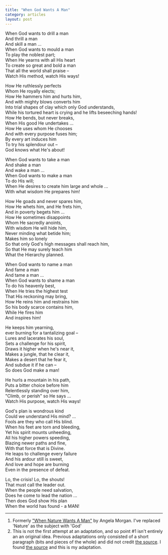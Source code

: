 ```yaml
---
title: "When God Wants A Man"
category: articles
layout: post
---
```


When God wants to drill a man  
And thrill a man  
And skill a man ...  
When God wants to mould a man  
To play the noblest part;  
When He yearns with all His heart  
To create so great and bold a man  
That all the world shall praise –  
Watch His method, watch His ways!

How He ruthlessly perfects  
Whom He royally elects;  
How He hammers him and hurts him,  
And with mighty blows converts him  
Into trial shapes of clay which only God understands,  
While his tortured heart is crying and he lifts beseeching hands!  
How He bends, but never breaks,  
When His good He undertakes ...  
How He uses whom He chooses  
And with every purpose fuses him;  
By every art induces him  
To try his splendour out –  
God knows what He's about!

When God wants to take a man  
And shake a man  
And wake a man ...  
When God wants to make a man  
To do His will;  
When He desires to create him large and whole ...  
With what wisdom He prepares him!

How He goads and never spares him,  
How He whets him, and He frets him,  
And in poverty begets him ...  
How He sometimes disappoints  
Whom He sacredly anoints,  
With wisdom He will hide him,  
Never minding what betide him;  
Makes him so lonely  
So that only God's high messages shall reach him,  
So that He may surely teach him  
What the Hierarchy planned.

When God wants to name a man  
And fame a man  
And tame a man ...  
When God wants to shame a man  
To do his heavenly best,  
When He tries the highest test  
That His reckoning may bring,  
How He reins him and restrains him  
So his body scarce contains him,  
While He fires him  
And inspires him!

He keeps him yearning,  
ever burning for a tantalizing goal –  
Lures and lacerates his soul,  
Sets a challenge for his spirit,  
Draws it higher when he's near it,  
Makes a jungle, that he clear it,  
Makes a desert that he fear it,  
And subdue it if he can –  
So does God make a man!

He hurls a mountain in his path,  
Puts a bitter choice before him  
Relentlessly standing over him,  
"Climb, or perish" so He says ...  
Watch His purpose, watch His ways!

God's plan is wondrous kind  
Could we understand His mind? ...  
Fools are they who call His blind.  
When his feet are torn and bleeding,  
Yet his spirit mounts unheeding,  
All his higher powers speeding,  
Blazing newer paths and fine,  
With that force that is Divine.  
He leaps to challenge every failure  
And his ardour still is sweet,  
And love and hope are burning  
Even in the presence of defeat.

Lo, the crisis! Lo, the shouts!  
That must call the leader out.  
When the people need salvation,  
Does he come to lead the nation ...  
Then does God show His plan  
When the world has found - a MAN!

---

1. Formerly ["When Nature Wants A Man"][1] by Angela Morgan. I've replaced
  'Nature' as the subject with 'God'
2. This is not the first attempt at an adaptation, and so point #1 isn't
   entirely an an original idea. Previous adaptations only consisted of a
   short paragraph (bits and pieces of the whole) and did not credit [the
   source][1]. I found [the source][1] and this is my adaptation.

[1]: http://media.radiosai.org/journals/Vol_02/07April01/03_Spiritual_Blossoms/03_Reflections/nature_wants.htm
